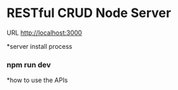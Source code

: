 # RESTful CRUD Node Server

URL [http://localhost:3000](http://localhost:3000)

*server install process
### npm run dev

*how to use the APIs
